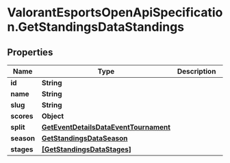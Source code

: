 # ValorantEsportsOpenApiSpecification.GetStandingsDataStandings

## Properties
Name | Type | Description | Notes
------------ | ------------- | ------------- | -------------
**id** | **String** |  | [optional] 
**name** | **String** |  | [optional] 
**slug** | **String** |  | [optional] 
**scores** | **Object** |  | [optional] 
**split** | [**GetEventDetailsDataEventTournament**](GetEventDetailsDataEventTournament.md) |  | [optional] 
**season** | [**GetStandingsDataSeason**](GetStandingsDataSeason.md) |  | [optional] 
**stages** | [**[GetStandingsDataStages]**](GetStandingsDataStages.md) |  | [optional] 
